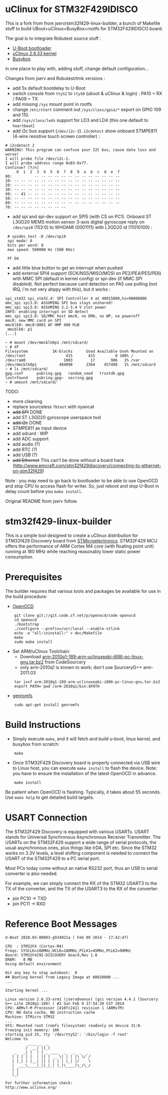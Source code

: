 uClinux for STM32F429IDISCO
===========================

This is a fork from from jserv/stm32f429-linux-builder, a bunch of Makefile
stuff to build UBoot+uClinux+BusyBox+rootfs for STM32F429IDISCO board.

The goal is to integrate Robutest source stuff :

* [U-Boot bootloader](https://github.com/robutest/u-boot)
* [uClinux 2.6.33 kernel](https://github.com/robutest/uclinux)
* [Busybox](https://github.com/robutest/busybox)

in one place to play with, adding stuff, change default configuration...

Changes from jserv and Robutest/tmk versions :

* add 5s default bootdelay to U-Boot 
* switch console from ``ttyS2`` to ``ttyS0`` (uboot & uClinux & login) : PA10 = RX / PA09 = TX
* add missing ``/sys`` mount point in rootfs
* change ``/etc/start`` comment out ``/sys/class/gpio/*`` export on GPIO 109 and 110.
* add ``/sys/class/leds`` support for LD3 and LD4 (this one default to ``heartbeat``)
* add i2c bus support (``/dev/i2c-2``). ``i2cdetect`` show onboard STMPE811 (4-wire resistive touch screen controller) :
```
# i2cdetect 2 
WARNING! This program can confuse your I2C bus, cause data loss and worse!
I will probe file /dev/i2c-2.
I will probe address range 0x03-0x77.
Continue? [Y/n] 
     0  1  2  3  4  5  6  7  8  9  a  b  c  d  e  f
00:          -- -- -- -- -- -- -- -- -- -- -- -- -- 
10: -- -- -- -- -- -- -- -- -- -- -- -- -- -- -- -- 
20: -- -- -- -- -- -- -- -- -- -- -- -- -- -- -- -- 
30: -- -- -- -- -- -- -- -- -- -- -- -- -- -- -- -- 
40: -- 41 -- -- -- -- -- -- -- -- -- -- -- -- -- -- 
50: -- -- -- -- -- -- -- -- -- -- -- -- -- -- -- -- 
60: -- -- -- -- -- -- -- -- -- -- -- -- -- -- -- -- 
70: -- -- -- -- -- -- -- --
```
* add spi and spi-dev support on SPI5 (with CS on PC1). Onboard ST L3GD20 MEMS motion sensor 3-axis digital gyroscope reply on ``/dev/spi0`` (153:0) to WHOAMI (0001111) with L3GD20 id (11010100) :

```
 # spidev_test -D /dev/spi0
 spi mode: 0
 bits per word: 8
 max speed: 500000 Hz (500 KHz)

 FF D4 
```
* add little blue button to get an interrupt when pushed 
* add external SPI4 support (SCK/NSS/MISO/MOSI on PE2/PE4/PE5/PE6) with MMC SPI (default in kernel config) or spi-dev (if MMC SPI disabled). Not perfect because card detection on PA5 use polling (not IRQ, i'm not very ahppy with this), but it works :

```
spi_stm32 spi_stm32.4: SPI Controller 4 at 40015000,hz=90000000
mmc_spi spi3.0: ASSUMING SPI bus stays unshared!
mmc_spi spi3.0: ASSUMING 3.2-3.4 V slot power
INFO: enabling interrupt on SD detect
mmc_spi spi3.0: SD/MMC host mmc0, no DMA, no WP, no poweroff
mmc0: new MMC card on SPI
mmcblk0: mmc0:0001 AF HMP 490 MiB 
 mmcblk0: p1
[...]

~ # mount /dev/mmcblk0p1 /mnt/sdcard/
~ # df
Filesystem           1K-blocks      Used Available Use% Mounted on
/dev/root                  415       415         0 100% /
/dev/ram0                 1003        17       986   2% /var
/dev/mmcblk0p1          484898      2364    457498   1% /mnt/sdcard
~ # ls /mnt/sdcard/
gpg.conf      pubring.gpg   random_seed   trustdb.gpg
lost+found    pubring.gpg~  secring.gpg
~ # umount /mnt/sdcard/
```

TODO:

* more cleaning
* replace sourceless ``fbtest`` with nyancat
* ~~add SPI~~ DONE
* add ST L3GD20 gyroscope userspace tool
* ~~add i2c~~ DONE
* STMPE811 as input device
* add sdcard : WIP
* add ADC support
* add audio (?)
* add RTC (?)
* add USB (?)
* ~~add Ethernet~~ This can't be done without a board hack (http://www.emcraft.com/stm32f429discovery/connecting-to-ethernet-on-stm32f429)

Note : you may need to go back to bootloader to be able to use OpenOCD and stop CPU to access flash for writer. So, just reboot and stop U-Boot in delay count before you ``make install``.

Original README from jserv follow.

stm32f429-linux-builder
=======================
This is a simple tool designed to create a uClinux distribution for STM32f429
Discovery board from [STMicroelectronics](http://www.st.com/). STM32F429 MCU
offers the performance of ARM Cortex M4 core (with floating point unit) running
at 180 MHz while reaching reasonably lower static power consumption.


Prerequisites
=============
The builder requires that various tools and packages be available for use in
the build procedure:

* [OpenOCD](http://openocd.sourceforge.net/)
```
    git clone git://git.code.sf.net/p/openocd/code openocd
    cd openocd
    ./bootstrap
    ./configure --prefix=/usr/local --enable-stlink
    echo -e "all:\ninstall:" > doc/Makefile
    make
    sudo make install
```
* Set ARM/uClinux Toolchain:
  - Download [arm-2010q1-189-arm-uclinuxeabi-i686-pc-linux-gnu.tar.bz2](http://www.codesourcery.com/sgpp/lite/arm/portal/package6503/public/arm-uclinuxeabi/arm-2010q1-189-arm-uclinuxeabi-i686-pc-linux-gnu.tar.bz2) from CodeSourcery
  - only arm-2010q1 is known to work; don't use SourceryG++ arm-2011.03
```
    tar jxvf arm-2010q1-189-arm-uclinuxeabi-i686-pc-linux-gnu.tar.bz2
    export PATH=`pwd`/arm-2010q1/bin:$PATH
```
* [genromfs](http://romfs.sourceforge.net/)
```
    sudo apt-get install genromfs
```


Build Instructions
==================
* Simply execute ``make``, and it will fetch and build u-boot, linux kernel, and busybox from scratch:
```
    make
```
* Once STM32F429 Discovery board is properly connected via USB wire to Linux host, you can execute ``make install`` to flash the device. Note: you have to ensure the installation of the latest OpenOCD in advance.
```
    make install
```
Be patient when OpenOCD is flashing. Typically, it takes about 55 seconds.
Use `make help` to get detailed build targets.


USART Connection
================
The STM32F429 Discovery is equipped with various USARTs. USART stands for
Universal Synchronous Asynchronous Receiver Transmitter. The USARTs on the
STM32F429 support a wide range of serial protocols, the usual asynchronous
ones, plus things like IrDA, SPI etc. Since the STM32 works on 3.3V levels,
a level shifting component is needed to connect the USART of the STM32F429 to
a PC serial port.

Most PCs today come without an native RS232 port, thus an USB to serial
converter is also needed.

For example, we can simply connect the RX of the STM32 USART3 to the TX of
the converter, and the TX of the USART3 to the RX of the converter:
* pin PC10 -> TXD
* pin PC11 -> RXD


Reference Boot Messages
=======================
```
U-Boot 2010.03-00003-g934021a ( Feb 09 2014 - 17:42:47)

CPU  : STM32F4 (Cortex-M4)
Freqs: SYSCLK=180MHz,HCLK=180MHz,PCLK1=45MHz,PCLK2=90MHz
Board: STM32F429I-DISCOVERY board,Rev 1.0
DRAM:   8 MB
Using default environment

Hit any key to stop autoboot:  0 
## Booting kernel from Legacy Image at 08020000 ...
...

Starting kernel ...

Linux version 2.6.33-arm1 (jserv@venux) (gcc version 4.4.1 (Sourcery G++ Lite 2010q1-189) ) #2 Sun Feb 9 17:54:20 CST 2014
CPU: ARMv7-M Processor [410fc241] revision 1 (ARMv7M)
CPU: NO data cache, NO instruction cache
Machine: STMicro STM32
...
VFS: Mounted root (romfs filesystem) readonly on device 31:0.
Freeing init memory: 16K
starting pid 25, tty '/dev/ttyS2': '/bin/login -f root'
Welcome to
          ____ _  _
         /  __| ||_|                 
    _   _| |  | | _ ____  _   _  _  _ 
   | | | | |  | || |  _ \| | | |\ \/ /
   | |_| | |__| || | | | | |_| |/    \
   |  ___\____|_||_|_| |_|\____|\_/\_/
   | |
   |_|

For further information check:
http://www.uclinux.org/
```
